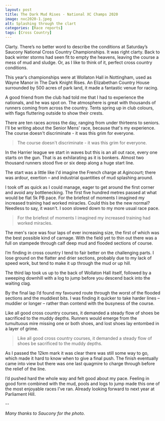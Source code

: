 ```yaml
---
layout: post
title: The Dark Mud Rises - National XC Champs 2020
image: nxc2020-1.jpeg
alt: Splashing through the clart
categories: [Race reports]
tags: [Cross Country]
---
```


Clarty. There’s no better word to describe the conditions at Saturday’s Saucony National Cross Country Championships. It was right clarty. Back to back winter storms had seen fit to empty the heavens, leaving the course a mess of mud and sludge. Or, as I like to think of it, perfect cross country conditions.

This year’s championships were at Wollaton Hall in Nottingham, used as Wayne Manor in The Dark Knight Rises. An Elizabethan Country House surrounded by 500 acres of park land, it made a fantastic venue for racing.

A good friend from the club had told me that I had to experience the nationals, and he was spot on. The atmosphere is great with thousands of runners coming from across the country. Tents spring up in club colours, with flags fluttering outside to show their crests.

There are ten races across the day, ranging from under thirteens to seniors. I'll be writing about the Senior Mens' race, because that's my experience. The course doesn't discriminate - it was this grim for everyone. 

>The course doesn't discriminate - it was this grim for everyone.

In the Harrier league we start in waves but this is an all out race, every one starts on the gun. That is as exhilarating as it is bonkers. Almost two thousand runners stood five or six deep along a huge start line.

The start was a little like I'd imagine the French charge at Agincourt; there was ardour, exertion – and industrial quantities of mud splashing around. 

I took off as quick as I could manage, eager to get around the first corner and avoid any bottlenecking. The first five hundred metres passed at what would be flat 5k PB pace. For the briefest of moments I imagined my increased training had worked miracles. Could this be the new normal? Needless to say, it wasn't. I soon slowed down to my more usual race pace.

>For the briefest of moments I imagined my increased training had worked miracles.

The men's race was four laps of ever increasing size, the first of which was the best possible kind of carnage. With the field yet to thin out there was a full on stampede through calf deep mud and flooded sections of course.

I’m finding in cross country I tend to fair better on the challenging parts. I lose ground on the flatter and drier sections, probably due to my lack of speed work, but tend to make it up through the mud or up hill.

The third lap took us up to the back of Wollaton Hall itself, followed by a sweeping downhill with a log to jump before you descend back into the waiting clag. 

By the final lap I’d found my favoured route through the worst of the flooded sections and the muddiest bits. I was finding it quicker to take harder lines – muddier or longer – rather than contend with the busyness of the course.

Like all good cross country courses, it demanded a steady flow of shoes be sacrificed to the muddy depths. Runners would emerge from the tumultuous mire missing one or both shoes, and lost shoes lay entombed in a layer of grime.

>Like all good cross country courses, it demanded a steady flow of shoes be sacrificed to the muddy depths.

As I passed the 12km mark it was clear there was still some way to go, which made it hard to know when to give a final push. The finish eventually came into view but there was one last quagmire to charge through before the relief of the line.

I’d pushed hard the whole way and felt good about my pace. Feeling in good form combined with the mud, pools and logs to jump made this one of the most enjoyable races I’ve ran. Already looking forward to next year at Parliament Hill.

--

*Many thanks to Saucony for the photo.*
